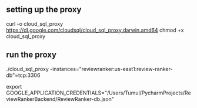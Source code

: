 ## setting up the proxy
curl -o cloud_sql_proxy https://dl.google.com/cloudsql/cloud_sql_proxy.darwin.amd64
chmod +x cloud_sql_proxy
## run the proxy
./cloud_sql_proxy -instances="reviewranker:us-east1:review-ranker-db"=tcp:3306

export GOOGLE_APPLICATION_CREDENTIALS="/Users/Tumul/PycharmProjects/ReviewRankerBackend/ReviewRanker-db.json"

